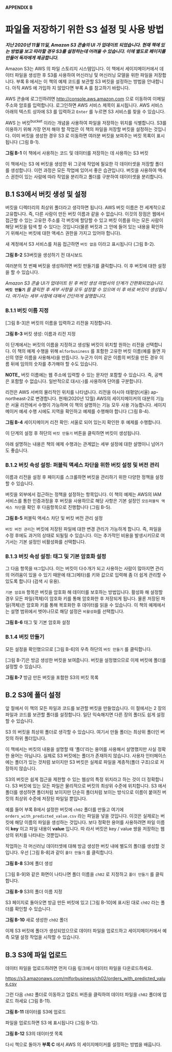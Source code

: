 **APPENDIX B**

# 파일을 저장하기 위한 S3 설정 및 사용 방법

***지난 2020년 11월 11일, Amazon S3 콘솔의 UI 가 업데이트 되었습니다. 현재 책에 있는 방법을 보고 따라할 경우 S3를 설정하는데 어려울 수 있습니다. 이에 별도로 페이지를 만들어 독자에게 제공합니다.***

Amazon S3는 AWS 의 파일 스토리지 시스템입니다. 이 책에서 세이지메이커에서 데이터 파일을 생성한 후 S3를 사용하여 머신러닝 및 머신러닝 모델을 위한 파일을 저장합니다. 부록 B 에서는 이 책의 예제 코드를 보관할 S3 버킷을 설정하는 방법을 안내합니다. 아직 AWS 에 가입하 지 않았다면 부록 A 를 참고하기 바랍니다.

AWS 콘솔에 로그인하려면 http://console.aws.amazon.com 으로 이동하여 이메일 주소와 암호를 입력합니다. 로그인하면 AWS 서비스 제목이 표시됩니다. AWS 서비스 아래의 텍스트 상자에 S3 를 입력하고 `Enter` 를 누르면 S3 서비스를 찾을 수 있습니다.

AWS 는 버킷<SUP>bucket</sup> 이라는 개념을 사용하여 파일을 저장하는 위치를 식별합니다. S3를 이용하기 위해 가장 먼저 해야 할 작업은 이 책의 파일을 저장할 버킷을 설정하는 것입니다. 이미 버킷을 생성한 경우 S3 로 이동하면 여러분 버킷을 보여주는 버킷 목록이 표시됩니다 (그림 B-1).



**그림 B-1** 이 책에서 사용하는 코드 및 데이터를 저장하는 데 사용하는 S3 버킷



이 책에서는 S3 에 버킷을 생성한 뒤 그곳에 작업에 필요한 각 데이터셋을 저장할 폴더를 생성합니다. 이런 과정은 모든 작업에 있어서 좋은 습관입니다. 버킷을 사용하여 액세스 권한이 있는 사람에 따라 작업을 분리하고 폴더를 구분하여 데이터셋을 분리합니다.



## **B.1 S3에서 버킷 생성 및 설정**

버킷을 디렉터리의 최상위 폴더라고 생각하면 됩니다. AWS 버킷 이름은 전 세계적으로 고유합니다. 즉, 다른 사람이 만든 버킷 이름과 같을 수 없습니다. 이것의 장점은 웹에서 접근할 수 있는 고유한 주소를 각 버킷에 할당할 수 있고 버킷 이름을 아는 모든 사람이 해당 버킷을 탐색 할 수 있다는 것입니다(물론 버킷과 그 안에 들어 있는 내용을 확인하기 위해서는 버킷에 대한 액세스 권한을 가지고 있어야 합니다).

새 계정에서 S3 서비스를 처음 접근하면 `버킷 없음` 이라고 표시됩니다 (그림 B-2).

**그림 B-2** S3버킷을 생성하기 전 대시보드

여러분의 첫 번째 버킷을 생성하려면 버킷 만들기를 클릭합니다. 이 후 버킷에 대한 설정을 할 수 있습니다.

*Amazon S3 콘솔 UI가 업데이트 된 후 버킷 생성 마법사의 단계가 간편화되었습니다.* **`버킷 만들기`** *를 클릭한 후 세부 사항을 모두 설정할 수 있으며 이 후 바로 버킷이 생성됩니다. 여기서는 세부 사항에 대해서 간단하게 설명합니다.*



### B.1.1 버킷 이름 지정

[그림 B-3]은 버킷의 이름을 입력하고 리전을 지정합니다.



**그림 B-3** 버킷 생성: 이름과 리전 지정

이 단계에서는 버킷의 이름을 지정하고 생성될 버킷이 위치할 원하는 리전을 선택합니다. 이 책의 예제 수행을 위해 `mlforbusiness` 를 포함한 고유한 버킷 이름(예를 들면 자신의 영문 이름을 사용해서)을 만듭니다. 누군가 이미 같은 이름의 버킷을 만든 경우 이름 뒤에 임의의 숫자를 추가해야 할 수도 있습니다.



**NOTE_** 버킷 이름에는 웹 주소에 입력할 수 있는 문자만 포함할 수 있습니다. 즉, 공백은 포함할 수 없습니다. 일반적으로 대시(-)를 사용하여 단어를 구분합니다.



리전은 AWS 서버의 물리적인 위치를 나타냅니다. 리전을 아시아 태평양(서울) ap-northeast-2로 변경합니다. 현재(2020년 12월) AWS의 세이지메이커의 대분의 기능은 서울 리전에서 수행이 가능하며 이 책의 설명하는 기능 모두 사용 가능합니다. 세이지메이커 예세 수행 시에도 지역을 확인하고 예제를 수행해야 합니다 (그림 B-4).

**그림 B-4** 세이지메이커 리전 확인: 서울로 되어 있는지 확인한 후 예제를 수행합니다.




이 단계의 설정 후 하단의 `버킷 만들기` 버튼을 클릭하면 버킷이 생성됩니다.

아래 설명하는 내용은 책의 예제 수행과는 관계없는 세부 설정에 대한 설명이니 넘어가도 좋습니다.



### B.1.2 버킷 속성 설정: 퍼블릭 액세스 차단을 위한 버킷 설정 및 버전 관리

이름과 리전을 설정 후 페이지를 스크롤하면 버킷을 관리하기 위한 다양한 정책을 설정할 수 있습니다.

버킷을 외부에서 접근하는 정책을 설정하는 항목입니다. 이 책의 예제는 AWS의 IAM 서비스를 통한 인증과정을 후 버킷을 사용하므로 해당 사항은 기본 설정인 `모든퍼블릭 액세스 차단`을 확인 후 다음항목으로 진행합니다 (그림 B-5).



**그림 B-5**  퍼블릭 액세스 차단 및 버킷 버전 관리 설정


`버킷 버전 관리`는 버킷에 저장된 파일에 대한 변경 관리가 가능하게 합니다. 즉, 파일을 수정 후에도 과거의 상태로 되될릴 수 있습니다. 이는 추가적인 비용을 발생시키므로 여기서는 기본 설정인 비활성화를 선택합니다.



### B.1.3 버킷 속성 설정: 태그 및 기본 암호화 설정

그 다음 항목을 `태그`입니다. 이는 버킷이 다수개가 되고 사용하는 사람이 많아지면 관리의 어려움이 있을 수 있기 때문에 태그(메타)를 키와 값으로 입력해 좀 더 쉽게 관리할 수 있도록 합니다 (검색 시 유용).



`기본 암호화` 항목은 버킷을 암호화 해 데이터를 보호하는 방법입니다. 활성화 해 설정할 경우 모든 파일(객체)이 암호화 키를 통해 암호화한 후 저장되게 됩니다. 물론 저장된 파일(객체)은 암호화 키를 통해 복호화한 후 데이터를 읽을 수 있습니다. 이 책의 예제에서는 설명 범위에서 벗어나므로 해당 설정은 `비활성화`를 선택합니다.



**그림 B-6** 태그 및 기본 암호화 설정


### B.1.4 버킷 만들기

모든 설정을 확인했으므로 [그림 B-6]의 우측 하단의 `버킷 만들기` 를 클릭합니다.

[그림 B-7]은 방금 생성한 버킷을 보여줍니다. 버킷을 설정했으므로 이제 버킷에 폴더를 설정할 수 있습니다.



**그림 B-7** 방금 만든 버킷을 포함한 S3의 버킷 목록


## B.2 S3에 폴더 설정

앞 절에서 이 책의 모든 파일과 코드를 보관할 버킷을 만들었습니다. 이 절에서는 2 장의 파일과 코드를 보관할 폴더를 설정합니다. 일단 익숙해지면 다른 장의 폴더도 쉽게 설정할 수 있습니다.

S3 의 버킷을 최상위 폴더로 생각할 수 있습니다. 여기서 만들 폴더는 최상위 폴더인 버킷의 하위 폴더입니다.

이 책에서는 버킷의 내용을 설명할 때 ‘폴더’라는 용어를 사용해서 설명했지만 사실 정확한 용어는 아닙니다. 실제로 S3 버킷에는 폴더가 존재하지 않습니다. 사용자 인터페이스에는 폴더가 있는 것처럼 보이지만 S3 버킷은 실제로 파일을 계층적(폴더 구조)으로 저장하지 않습니다.

S3의 버킷은 쉽게 접근을 제한할 수 있는 웹상의 특정 위치라고 하는 것이 더 정확합니다. S3 버킷에 있는 모든 파일은 물리적으로 버킷의 최상위 수준에 위치합니다. S3 에서 폴더를 생성하면 폴더처럼 보이지만 단순히 폴더처럼 보이는 방식으로 이름이 붙여진 버킷의 최상위 수준에 저장된 파일일 뿐입니다.

예를 들어 부록 B에서 설정한 버킷에 `ch02` 폴더를 만들고 여기에 `orders_with_predicted_value.csv` 라는 파일을 넣을 것입니다. 이것은 실제로는 버킷에 해당 이름의 파일을 생성하는 것입니다. 보다 정확한 용어를 사용하려면 파일 이름이 **key** 이고 파일 내용이 **value** 입니다. 따 라서 버킷은 key / value 쌍을 저장하는 웹상의 위치를 나타내는 것뿐입니다.

작업하는 각 머신러닝 데이터셋에 대해 방금 생성한 버킷 내에 별도의 폴더를 생성할 것입니다. 우선 [그림 B-8]과 같이 `폴더 만들기` 를 클릭합니다.

**그림 B-8** S3에 폴더 생성


[그림 B-9]와 같은 화면이 나타나면 폴더 이름을 `ch02` 로 지정하고 `폴더 만들기` 를 클릭합니다.

**그림 B-9** S3의 폴더 이름 지정



S3 페이지로 돌아오면 방금 만든 버킷에 있고 [그림 B-10]에 표시된 대로 `ch02` 라는 폴더를 확인할 수 있습니다.

**그림 B-10** 새로 생성한 `ch02` 폴더




이제 S3 버킷에 폴더가 생성되었으므로 데이터 파일을 업로드하고 세이지메이커에서 예측 모델 설정 작업을 시작할 수 있습니다.



## B.3 S3에 파일 업로드

데이터 파일을 업로드하려면 먼저 다음 링크에서 데이터 파일을 다운로드하세요.

  https://s3.amazonaws.com/mlforbusiness/ch02/orders_with_predicted_value.csv 

그런 다음 `ch02` 폴더로 이동하고 업로드 버튼을 클릭하여 데이터 파일을 `ch02` 폴더에 업로드 하세요 (그림 B-11).



**그림 B-11** 데이터를 S3에 업로드




파일을 업로드하면 S3 에 표시됩니다 (그림 B-12).



**그림 B-12**  S3의 데이터셋 목록


다시 책으로 돌아가 **부록 C** 에서 AWS 의 세이지메이커를 설정하는 방법을 배웁니다.

